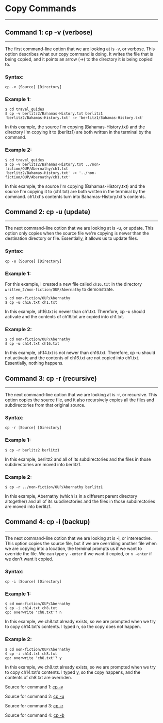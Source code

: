 # **Copy Commands**

---

## **Command 1: cp -v (verbose)**

---

The first command-line option that we are looking at is -v, or verbose. This option describes what our copy command is doing. It writes the file that is being copied, and it points an arrow (->) to the directory it is being copied to.

### Syntax:
```
cp -v [Source] [Directory]
```
### Example 1:

```
$ cd travel_guides
$ cp -v berlitz2/Bahamas-History.txt berlitz1
'berlitz2/Bahamas-History.txt' -> 'berlitz1/Bahamas-History.txt'
```
In this example, the source I'm copying (Bahamas-History.txt) and the directory I'm copying it to (berlitz1) are both written in the terminal by the command.

### Example 2:

```
$ cd travel_guides
$ cp -v berlitz2/Bahamas-History.txt ../non-fiction/OUP/Abernathy/ch1.txt
'berlitz2/Bahamas-History.txt' -> '../non-fiction/OUP/Abernathy/ch1.txt'
```
In this example, the source I'm copying (Bahamas-History.txt) and the source I'm copying it to (ch1.txt) are both written in the terminal by the command. ch1.txt's contents turn into Bahamas-History.txt's contents.

## **Command 2: cp -u (update)**

---

The next command-line option that we are looking at is -u, or update. This option only copies when the source file we're copying is newer than the destination directory or file. Essentially, it allows us to update files.

### Syntax:
```
cp -u [Source] [Directory]
```
### Example 1:

For this example, I created a new file called ```ch16.txt``` in the directory ```written_2/non-fiction/OUP/Abernathy``` to demonstrate.

```
$ cd non-fiction/OUP/Abernathy
$ cp -u ch16.txt ch1.txt
```
In this example, ch16.txt is newer than ch1.txt. Therefore, cp -u should activate and the contents of ch16.txt are copied into ch1.txt.

### Example 2:

```
$ cd non-fiction/OUP/Abernathy
$ cp -u ch14.txt ch16.txt
```
In this example, ch14.txt is not newer than ch16.txt. Therefore, cp -u should not activate and the contents of ch16.txt are not copied into ch1.txt. Essentially, nothing happens.

## **Command 3: cp -r (recursive)**

---

The next command-line option that we are looking at is -r, or recursive. This option copies the source file, and it also recursively copies all the files and subdirectories from that original source.

### Syntax:
```
cp -r [Source] [Directory]
```
### Example 1:

```
$ cp -r berlitz2 berlitz1

```
In this example, berlitz2 and all of its subdirectories and the files in those subdirectories are moved into berlitz1.

### Example 2:

```
$ cp -r ../non-fiction/OUP/Abernathy berlitz1
```
In this example, Abernathy (which is in a different parent directory altogether) and all of its subdirectories and the files in those subdirectories are moved into berlitz1.

## **Command 4: cp -i (backup)**

---

The next command-line option that we are looking at is -i, or intereactive. This option copies the source file, but if we are overriding another file when we are copying into a location, the terminal prompts us if we want to override the file. We can type ```y -enter``` if we want it copied, or ```n -enter``` if we don't want it copied.

### Syntax:
```
cp -i [Source] [Directory]
```
### Example 1:

```
$ cd non-fiction/OUP/Abernathy
$ cp -i ch14.txt ch8.txt
cp: overwrite 'ch8.txt'? n
```
In this example, we ch8.txt already exists, so we are prompted when we try to copy ch14.txt's contents. I typed n, so the copy does not happen.

### Example 2:

```
$ cd non-fiction/OUP/Abernathy
$ cp -i ch14.txt ch8.txt
cp: overwrite 'ch8.txt'? y
```
In this example, we ch8.txt already exists, so we are prompted when we try to copy ch14.txt's contents. I typed y, so the copy happens, and the contents of ch8.txt are overriden.

Source for command 1: [cp -v](https://www.computerhope.com/unix/ucp.htm)

Source for command 2: [cp -u](https://ss64.com/bash/cp.html)

Source for command 3: [cp -r](https://linuxize.com/post/cp-command-in-linux/)

Source for command 4: [cp -b](https://www.computerhope.com/unix/ucp.htm)
